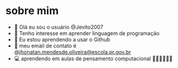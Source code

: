 # sobre mim
- 👋 Olá eu sou o usuário @Jevito2007
- 👀 Tenho interesse em aprender linguagem de programação 
- 🌱 Eu estou aprendendo a usar o Github 
- 📨 meu email de contato é @jhonatan.mendesde.oliveira@escola.pr.gov.br
- 💻 aprendendo em aulas de pensamento computacional 
🖤🖤🖤🖤🖤🖤
